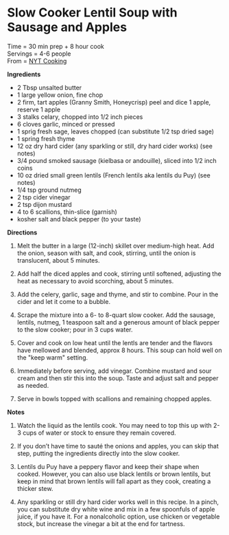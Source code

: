 Slow Cooker Lentil Soup with Sausage and Apples 
=====

Time = 30 min prep + 8 hour cook \
Servings = 4-6 people \
From = [NYT Cooking](https://cooking.nytimes.com/recipes/1021680-slow-cooker-lentil-soup-with-sausage-and-apples) 


**Ingredients**

-  2 Tbsp unsalted butter
-  1 large yellow onion, fine chop
-  2 firm, tart apples (Granny Smith, Honeycrisp) peel and dice 1 apple, reserve 1 apple
-  3 stalks celary, chopped into 1/2 inch pieces
-  6 cloves garlic, minced or pressed
-  1 sprig fresh sage, leaves chopped (can substitute 1/2 tsp dried sage)
-  1 spring fresh thyme
-  12 oz dry hard cider (any sparkling or still, dry hard cider works) (see notes)
-  3/4 pound smoked sausage (kielbasa or andouille), sliced into 1/2 inch coins
-  10 oz dried small green lentils (French lentils aka lentils du Puy) (see notes)
-  1/4 tsp ground nutmeg
-  2 tsp cider vinegar
-  2 tsp dijon mustard
-  4 to 6 scallions, thin-slice (garnish)
-  kosher salt and black pepper (to your taste)


**Directions**

1.  Melt the butter in a large (12-inch) skillet over medium-high heat. Add the onion, season with salt, and cook, stirring, until the onion is translucent, about 5 minutes. 

2.  Add half the diced apples and cook, stirring until softened, adjusting the heat as necessary to avoid scorching, about 5 minutes. 

3.  Add the celery, garlic, sage and thyme, and stir to combine. Pour in the cider and let it come to a bubble. 

4.  Scrape the mixture into a 6- to 8-quart slow cooker. Add the sausage, lentils, nutmeg, 1 teaspoon salt and a generous amount of black pepper to the slow cooker; pour in 3 cups water.

5. Cover and cook on low heat until the lentls are tender and the flavors have mellowed and blended, approx 8 hours. This soup can hold well on the "keep warm" setting. 

6.  Immediately before serving, add vinegar. Combine mustard and sour cream and then stir this into the soup. Taste and adjust salt and pepper as needed. 

7.  Serve in bowls topped with scallions and remaining chopped apples. 


**Notes**

1.  Watch the liquid as the lentils cook. You may need to top this up with 2-3 cups of water or stock to ensure they remain covered. 

2. If you don’t have time to sauté the onions and apples, you can skip that step, putting the ingredients directly into the slow cooker.

3. Lentils du Puy have a peppery flavor and keep their shape when cooked. However, you can also use black lentils or brown lentils, but keep in mind that brown lentils will fall apart as they cook, creating a thicker stew.

4. Any sparkling or still dry hard cider works well in this recipe. In a pinch, you can substitute dry white wine and mix in a few spoonfuls of apple juice, if you have it. For a nonalcoholic option, use chicken or vegetable stock, but increase the vinegar a bit at the end for tartness.

